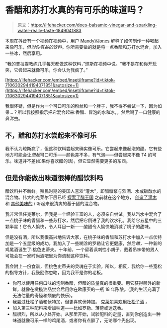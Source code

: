 # 香醋和苏打水真的有可乐的味道吗？

> 原文：<https://lifehacker.com/does-balsamic-vinegar-and-sparkling-water-really-taste-1849041883>

本周在抖音有一个视频在视频中，用户 [MandyVJones](https://www.tiktok.com/@mandyvjones) 解释了如何制作一种喝起来像可乐，但*对你有益的饮料*。你所需要做的就是将一点香醋和苏打水混合，加入一些冰，然后享用。



“我的普拉提教练几乎每天都做这种饮料，”琼斯在视频中说。“我不是在和你开玩笑，它尝起来就像可乐，你会认为我疯了。”

 [https://lifehacker.com/embed/inset/iframe?id=tiktok-7106302944194071851&autosize=1](https://lifehacker.com/embed/inset/iframe?id=tiktok-7106302944194071851&autosize=1) 

我很怀疑，但是作为一个可口可乐的粉丝和一个胖子，我不得不尝试一下，因为如果...？所以我按照指示把它混合起来:香醋、冒泡的水和冰，，然后喝了一口健康的鼻涕虫。

## 不，醋和苏打水尝起来不像可乐

我不认为琼斯疯了，但这种饮料尝起来确实像可乐。它尝起来像起泡的醋。它有些地方可能会让*想起*可口可乐——颜色差不多，有气泡——但尝起来不像 T4 的可乐。味道并不差(如果你喜欢醋的话)，但它显然需要更多的东西。

## 但是你能做出味道很棒的醋饮料吗

醋饮料并不新鲜。殖民时期的美国人喜欢“灌木”，即醋糖浆与烈酒、水或碳酸水的混合物。伟大的克莱尔下层已经 [探索了醋王国](https://lifehacker.com/you-should-add-vinegar-to-your-cocktails-1823772944) 之前就在这个地方， [创造了灌木](https://lifehacker.com/make-delicious-sweet-and-sour-shrubs-using-this-easy-ra-1724576518) 和 [其他美味的](https://lifehacker.com/how-to-drink-your-way-through-your-summer-berry-haul-1837247326) / 听起来很清爽的基于醋的混合物。

我非常信任克莱尔，但我是一个经验丰富的人，必须亲自尝试。我从汽水中混合了一点桃子味的香醋和一些苏打水，然后把它倒进了我的饮水孔。我给它五星中的三颗半星！它令人愉快，令人耳目一新——酸醋令人愉快地消减了桃子的甜味。

但是没有酒，所以我很高兴地告诉大家，在桃子味的香醋和苏打水中加入一点伏特加是一个五星级的成功。我加入了一些糊涂的罗勒让它更健康，然后*瞧*，一种新的鸡尾酒诞生了:桃色史蒂夫。十年前，一个留着讽刺性小胡子、戴着吊袜带的男人可能会在一家时尚酒吧里为你调制这种饮料。

我会附上一份食谱，但桃色史蒂夫的灵魂在于实验，所以，相反，我给你一些宽松的指导方针，我鼓励你忽略，因为我不是你的老板。

*   你可以使用任何口味的泡制香醋，但醋的质量真的很重要。用它获得额外的新鲜，就像在橄榄油品尝会后用你在欧康买的一瓶 18 年陈酿。(我的生活充满了无法估量的奇怪和颓废的快乐)。
*   我尝过杜松子酒和伏特加，但更喜欢伏特加。 [克莱尔喜欢用杜松子酒](https://lifehacker.com/cling-to-that-summer-feeling-with-a-shrub-spritz-1845173824) 。
*   加入第三种配料来增加味道——比如罗勒、薄荷或迷迭香。
*   醋很烈，所以从小处开始。从那里开始，试验配料的定量，直到你创造出一种味道就像可乐一样的鸡尾酒，或者你有点醉了，无论哪个先出现。